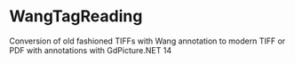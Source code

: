 # WangTagReading
Conversion of old fashioned TIFFs with Wang annotation to modern TIFF or PDF with annotations with GdPicture.NET 14
